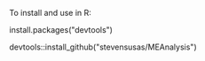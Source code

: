 To install and use in R:

install.packages("devtools")

devtools::install_github("stevensusas/MEAnalysis")
